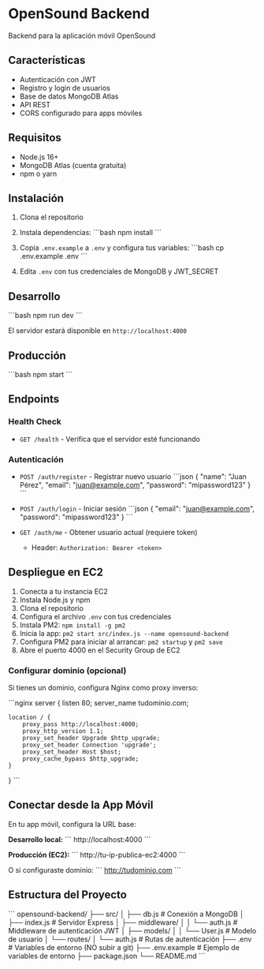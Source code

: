 # OpenSound Backend

Backend para la aplicación móvil OpenSound

## Características

- Autenticación con JWT
- Registro y login de usuarios
- Base de datos MongoDB Atlas
- API REST
- CORS configurado para apps móviles

## Requisitos

- Node.js 16+
- MongoDB Atlas (cuenta gratuita)
- npm o yarn

## Instalación

1. Clona el repositorio
2. Instala dependencias:
   \`\`\`bash
   npm install
   \`\`\`

3. Copia `.env.example` a `.env` y configura tus variables:
   \`\`\`bash
   cp .env.example .env
   \`\`\`

4. Edita `.env` con tus credenciales de MongoDB y JWT_SECRET

## Desarrollo

\`\`\`bash
npm run dev
\`\`\`

El servidor estará disponible en `http://localhost:4000`

## Producción

\`\`\`bash
npm start
\`\`\`

## Endpoints

### Health Check

- `GET /health` - Verifica que el servidor esté funcionando

### Autenticación

- `POST /auth/register` - Registrar nuevo usuario
  \`\`\`json
  {
  "name": "Juan Pérez",
  "email": "juan@example.com",
  "password": "mipassword123"
  }
  \`\`\`

- `POST /auth/login` - Iniciar sesión
  \`\`\`json
  {
  "email": "juan@example.com",
  "password": "mipassword123"
  }
  \`\`\`

- `GET /auth/me` - Obtener usuario actual (requiere token)
  - Header: `Authorization: Bearer <token>`

## Despliegue en EC2

1. Conecta a tu instancia EC2
2. Instala Node.js y npm
3. Clona el repositorio
4. Configura el archivo `.env` con tus credenciales
5. Instala PM2: `npm install -g pm2`
6. Inicia la app: `pm2 start src/index.js --name opensound-backend`
7. Configura PM2 para iniciar al arrancar: `pm2 startup` y `pm2 save`
8. Abre el puerto 4000 en el Security Group de EC2

### Configurar dominio (opcional)

Si tienes un dominio, configura Nginx como proxy inverso:

\`\`\`nginx
server {
listen 80;
server_name tudominio.com;

    location / {
        proxy_pass http://localhost:4000;
        proxy_http_version 1.1;
        proxy_set_header Upgrade $http_upgrade;
        proxy_set_header Connection 'upgrade';
        proxy_set_header Host $host;
        proxy_cache_bypass $http_upgrade;
    }

}
\`\`\`

## Conectar desde la App Móvil

En tu app móvil, configura la URL base:

**Desarrollo local:**
\`\`\`
http://localhost:4000
\`\`\`

**Producción (EC2):**
\`\`\`
http://tu-ip-publica-ec2:4000
\`\`\`

O si configuraste dominio:
\`\`\`
http://tudominio.com
\`\`\`

## Estructura del Proyecto

\`\`\`
opensound-backend/
├── src/
│ ├── db.js # Conexión a MongoDB
│ ├── index.js # Servidor Express
│ ├── middleware/
│ │ └── auth.js # Middleware de autenticación JWT
│ ├── models/
│ │ └── User.js # Modelo de usuario
│ └── routes/
│ └── auth.js # Rutas de autenticación
├── .env # Variables de entorno (NO subir a git)
├── .env.example # Ejemplo de variables de entorno
├── package.json
└── README.md
\`\`\`
